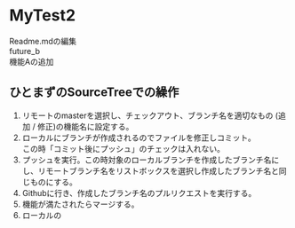 MyTest2
=======
Readme.mdの編集  
future_b  
機能Aの追加  

## ひとまずのSourceTreeでの繰作

1. リモートのmasterを選択し、チェックアウト、ブランチ名を適切なもの (追加 / 修正)の機能名に設定する。
2. ローカルにブランチが作成されるのでファイルを修正しコミット。  
この時「コミット後にプッシュ」のチェックは入れない。
3. プッシュを実行。この時対象のローカルブランチを作成したブランチ名にし、リモートブランチ名をリストボックスを選択し作成したブランチ名と同じものにする。
4. Githubに行き、作成したブランチ名のプルリクエストを実行する。
5. 機能が満たされたらマージする。
6. ローカルの

